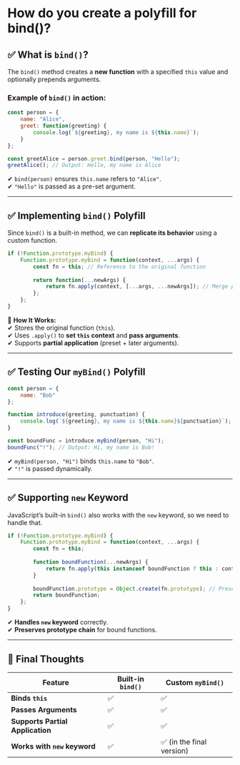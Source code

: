# How do you create a polyfill for bind()?

## **✅ What is `bind()`?**  
The `bind()` method creates a **new function** with a specified `this` value and optionally prepends arguments.

### **Example of `bind()` in action:**
```javascript
const person = {
    name: "Alice",
    greet: function(greeting) {
        console.log(`${greeting}, my name is ${this.name}`);
    }
};

const greetAlice = person.greet.bind(person, "Hello");
greetAlice(); // Output: Hello, my name is Alice
```
✔ `bind(person)` ensures `this.name` refers to `"Alice"`.  
✔ `"Hello"` is passed as a pre-set argument.  

---

## **✅ Implementing `bind()` Polyfill**
Since `bind()` is a built-in method, we can **replicate its behavior** using a custom function.

```javascript
if (!Function.prototype.myBind) {
    Function.prototype.myBind = function(context, ...args) {
        const fn = this; // Reference to the original function
        
        return function(...newArgs) {
            return fn.apply(context, [...args, ...newArgs]); // Merge preset & new args
        };
    };
}
```
📌 **How It Works:**  
✔ Stores the original function (`this`).  
✔ Uses `.apply()` to **set `this` context** and **pass arguments**.  
✔ Supports **partial application** (preset + later arguments).  

---

## **✅ Testing Our `myBind()` Polyfill**
```javascript
const person = {
    name: "Bob"
};

function introduce(greeting, punctuation) {
    console.log(`${greeting}, my name is ${this.name}${punctuation}`);
}

const boundFunc = introduce.myBind(person, "Hi");
boundFunc("!"); // Output: Hi, my name is Bob!
```
✔ `myBind(person, "Hi")` binds `this.name` to `"Bob"`.  
✔ `"!"` is passed dynamically.  

---

## **✅ Supporting `new` Keyword**
JavaScript’s built-in `bind()` also works with the `new` keyword, so we need to handle that.

```javascript
if (!Function.prototype.myBind) {
    Function.prototype.myBind = function(context, ...args) {
        const fn = this; 
        
        function boundFunction(...newArgs) {
            return fn.apply(this instanceof boundFunction ? this : context, [...args, ...newArgs]);
        }
        
        boundFunction.prototype = Object.create(fn.prototype); // Preserve prototype chain
        return boundFunction;
    };
}
```
✔ **Handles `new` keyword** correctly.  
✔ **Preserves prototype chain** for bound functions.  

---

## **🚀 Final Thoughts**
| **Feature** | **Built-in `bind()`** | **Custom `myBind()`** |
|------------|-----------------|-----------------|
| **Binds `this`** | ✅ | ✅ |
| **Passes Arguments** | ✅ | ✅ |
| **Supports Partial Application** | ✅ | ✅ |
| **Works with `new` keyword** | ✅ | ✅ (in the final version) |
